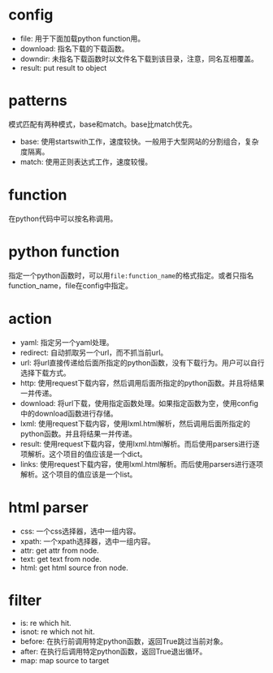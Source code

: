 # config #

* file: 用于下面加载python function用。
* download: 指名下载的下载函数。
* downdir: 未指名下载函数时以文件名下载到该目录，注意，同名互相覆盖。
* result: put result to object

# patterns #

模式匹配有两种模式，base和match。base比match优先。

* base: 使用startswith工作，速度较快。一般用于大型网站的分割组合，复杂度隔离。
* match: 使用正则表达式工作，速度较慢。

# function #

在python代码中可以按名称调用。

# python function #

指定一个python函数时，可以用`file:function_name`的格式指定。或者只指名function_name，file在config中指定。

# action #

* yaml: 指定另一个yaml处理。
* redirect: 自动抓取另一个url，而不抓当前url。
* url: 将url直接传递给后面所指定的python函数，没有下载行为。用户可以自行选择下载方式。
* http: 使用request下载内容，然后调用后面所指定的python函数。并且将结果一并传递。
* download: 将url下载，使用指定函数处理。如果指定函数为空，使用config中的download函数进行存储。
* lxml: 使用request下载内容，使用lxml.html解析，然后调用后面所指定的python函数。并且将结果一并传递。
* result: 使用request下载内容，使用lxml.html解析。而后使用parsers进行逐项解析。这个项目的值应该是一个dict。
* links: 使用request下载内容，使用lxml.html解析。而后使用parsers进行逐项解析。这个项目的值应该是一个list。

# html parser #

* css: 一个css选择器，选中一组内容。
* xpath: 一个xpath选择器，选中一组内容。
* attr: get attr from node.
* text: get text from node.
* html: get html source fron node.

# filter #

* is: re which hit.
* isnot: re which not hit.
* before: 在执行前调用特定python函数，返回True跳过当前对象。
* after: 在执行后调用特定python函数，返回True退出循环。
* map: map source to target
